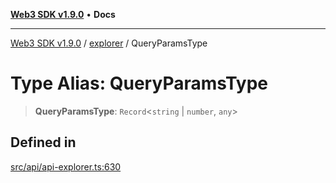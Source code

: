 [**Web3 SDK v1.9.0**](../../../README.md) • **Docs**

***

[Web3 SDK v1.9.0](../../../globals.md) / [explorer](../README.md) / QueryParamsType

# Type Alias: QueryParamsType

> **QueryParamsType**: `Record`\<`string` \| `number`, `any`\>

## Defined in

[src/api/api-explorer.ts:630](https://github.com/Mystic-Nayy/alephium-web3/blob/ee41f5e0e7d7fb0b155fe62f05b2ac03772895ca/packages/web3/src/api/api-explorer.ts#L630)
